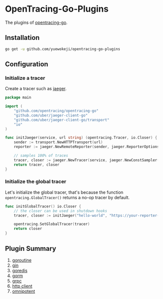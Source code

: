 # OpenTracing-Go-Plugins

The plugins of [opentracing-go](https://github.com/opentracing/opentracing-go).

## Installation

```bash
go get -u github.com/yuewokeji/opentracing-go-plugins
```

## Configuration

### Initialize a tracer

Create a tracer such as [jaeger](https://github.com/uber/jaeger-client-go).

```go
package main

import (
	"github.com/opentracing/opentracing-go"
	"github.com/uber/jaeger-client-go"
	"github.com/uber/jaeger-client-go/transport"
	"io"
)

func initJaeger(service, url string) (opentracing.Tracer, io.Closer) {
	sender := transport.NewHTTPTransport(url)
	reporter := jaeger.NewRemoteReporter(sender, jaeger.ReporterOptions.Logger(jaeger.StdLogger))

	// samples 100% of traces
	tracer, closer := jaeger.NewTracer(service, jaeger.NewConstSampler(true), reporter)
	return tracer, closer
}

```
### Initialize the global tracer

Let's initialize the global tracer, that's because the function `opentracing.GlobalTracer()` returns a no-op tracer by default.

```go
func initGlobalTracer() io.Closer {
	// the closer can be used in shutdown hooks
	tracer, closer := initJaeger("hello-world", "https://your-reporter-url")

	opentracing.SetGlobalTracer(tracer)
	return closer
}

```

## Plugin Summary

1. [goroutine](module/otasyncgo/README.md)
1. [gin](module/otgin/README.md)
1. [goredis](module/otgoredis/README.md)
1. [gorm](module/otgorm/README.md)
1. [grpc](module/otgrpc/README.md)
1. [http client](module/othttp/README.md)
1. [omnipotent](module/otomnipotent/README.md)
